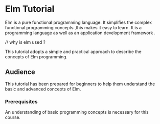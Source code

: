 # Elm Tutorial

Elm is a pure functional programming language. It simplifies the complex functional programming concepts ,this makes it easy to learn. It is a programming language as well as an  application development framework .

// why is elm used ?

This tutorial adopts a simple and practical approach to describe the concepts of Elm programming.

## Audience

This tutorial has been prepared for beginners to help them understand the basic and advanced concepts of Elm.

### Prerequisites

An understanding of basic programming concepts is necessary for this course.
